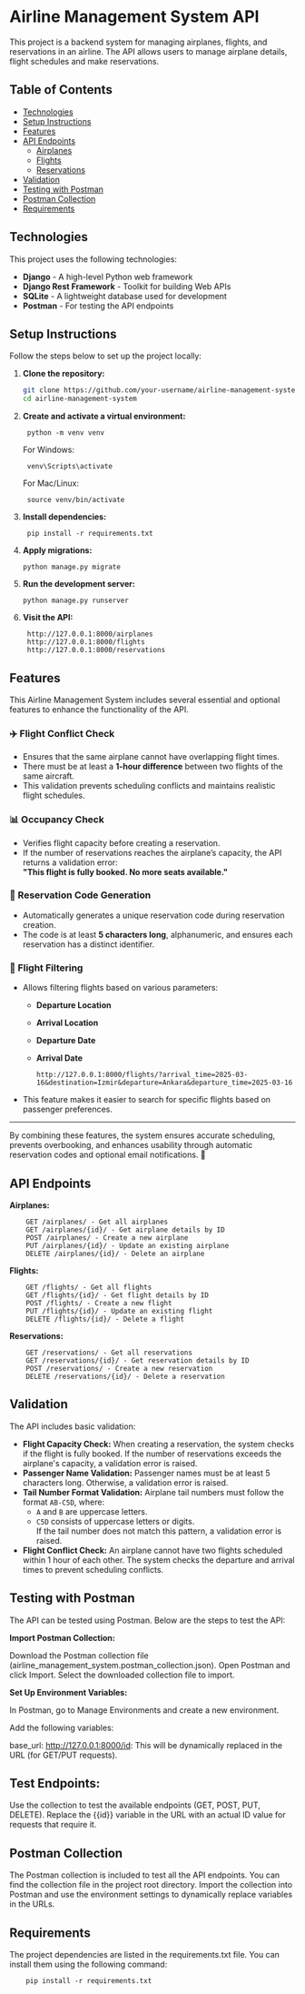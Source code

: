 # Airline Management System API

This project is a backend system for managing airplanes, flights, and reservations in an airline. The API allows users to manage airplane details, flight schedules and make reservations.

## Table of Contents
- [Technologies](#technologies)
- [Setup Instructions](#setup-instructions)
- [Features](#features)
- [API Endpoints](#api-endpoints)
    - [Airplanes](#airplanes)
  - [Flights](#flights)
  - [Reservations](#reservations)
- [Validation](#validation)
- [Testing with Postman](#testing-with-postman)
- [Postman Collection](#postman-collection)
- [Requirements](#requirements)

## Technologies

This project uses the following technologies:

- **Django** - A high-level Python web framework
- **Django Rest Framework** - Toolkit for building Web APIs
- **SQLite** - A lightweight database used for development
- **Postman** - For testing the API endpoints

## Setup Instructions

Follow the steps below to set up the project locally:

1. **Clone the repository:**
   ```bash
   git clone https://github.com/your-username/airline-management-system.git
   cd airline-management-system

2. **Create and activate a virtual environment:**

        python -m venv venv
  
      For Windows:

        venv\Scripts\activate

      For Mac/Linux:

        source venv/bin/activate

3. **Install dependencies:**

        pip install -r requirements.txt

4. **Apply migrations:**

       python manage.py migrate

5. **Run the development server:**

       python manage.py runserver

6. **Visit the API:**

        http://127.0.0.1:8000/airplanes
        http://127.0.0.1:8000/flights
        http://127.0.0.1:8000/reservations
        

## Features

This Airline Management System includes several essential and optional features to enhance the functionality of the API.

### ✈️ Flight Conflict Check
- Ensures that the same airplane cannot have overlapping flight times.  
- There must be at least a **1-hour difference** between two flights of the same aircraft.  
- This validation prevents scheduling conflicts and maintains realistic flight schedules.

### 📊 Occupancy Check
- Verifies flight capacity before creating a reservation.  
- If the number of reservations reaches the airplane’s capacity, the API returns a validation error:  
  **"This flight is fully booked. No more seats available."**

### 🔑 Reservation Code Generation
- Automatically generates a unique reservation code during reservation creation.  
- The code is at least **5 characters long**, alphanumeric, and ensures each reservation has a distinct identifier.

### 🛫 Flight Filtering
- Allows filtering flights based on various parameters:  
  - **Departure Location**  
  - **Arrival Location**  
  - **Departure Date**  
  - **Arrival Date**
            
        http://127.0.0.1:8000/flights/?arrival_time=2025-03-16&destination=Izmir&departure=Ankara&departure_time=2025-03-16  

- This feature makes it easier to search for specific flights based on passenger preferences.  

---

By combining these features, the system ensures accurate scheduling, prevents overbooking, and enhances usability through automatic reservation codes and optional email notifications. 🚀


##  API Endpoints

**Airplanes:**

        GET /airplanes/ - Get all airplanes
        GET /airplanes/{id}/ - Get airplane details by ID
        POST /airplanes/ - Create a new airplane
        PUT /airplanes/{id}/ - Update an existing airplane
        DELETE /airplanes/{id}/ - Delete an airplane

**Flights:**

        GET /flights/ - Get all flights
        GET /flights/{id}/ - Get flight details by ID
        POST /flights/ - Create a new flight
        PUT /flights/{id}/ - Update an existing flight
        DELETE /flights/{id}/ - Delete a flight

**Reservations:**

        GET /reservations/ - Get all reservations
        GET /reservations/{id}/ - Get reservation details by ID
        POST /reservations/ - Create a new reservation
        DELETE /reservations/{id}/ - Delete a reservation


## Validation

The API includes basic validation:


- **Flight Capacity Check:** When creating a reservation, the system checks if the flight is fully booked. If the number of reservations exceeds the airplane's capacity, a validation error is raised.  
- **Passenger Name Validation:** Passenger names must be at least 5 characters long. Otherwise, a validation error is raised.  
- **Tail Number Format Validation:** Airplane tail numbers must follow the format `AB-C5D`, where:  
  - `A` and `B` are uppercase letters.  
  - `C5D` consists of uppercase letters or digits.  
  If the tail number does not match this pattern, a validation error is raised.  
- **Flight Conflict Check:** An airplane cannot have two flights scheduled within 1 hour of each other. The system checks the departure and arrival times to prevent scheduling conflicts.  



## Testing with Postman
    
The API can be tested using Postman. Below are the steps to test the API:

**Import Postman Collection:**

Download the Postman collection file (airline_management_system.postman_collection.json). Open Postman and click Import.
Select the downloaded collection file to import.

**Set Up Environment Variables:**

In Postman, go to Manage Environments and create a new environment.

Add the following variables:

base_url: http://127.0.0.1:8000/id: This will be dynamically replaced in the URL (for GET/PUT requests).
      
## Test Endpoints:

Use the collection to test the available endpoints (GET, POST, PUT, DELETE). Replace the {{id}} variable in the URL with an actual ID value for requests that require it.


## Postman Collection
        
The Postman collection is included to test all the API endpoints. You can find the collection file in the project root directory. Import the collection into Postman and use the environment settings to dynamically replace variables in the URLs.

## Requirements
The project dependencies are listed in the requirements.txt file. You can install them using the following command:

        pip install -r requirements.txt



